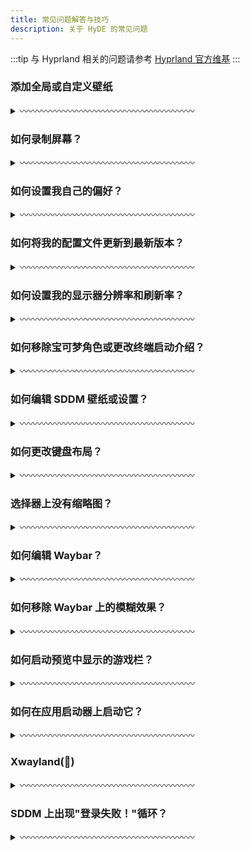 ```yaml
---
title: 常见问题解答与技巧
description: 关于 HyDE 的常见问题
---
```


:::tip
与 Hyprland 相关的问题请参考 [Hyprland 官方维基](https://wiki.hyprland.org)
:::

### 添加全局或自定义壁纸

<details>
<summary>〰️〰️〰️〰️〰️〰️〰️〰️〰️〰️〰️〰️〰️〰️〰️〰️〰️〰️〰️〰️</summary>

#### 全局壁纸

全局壁纸将在所有主题的选择器中显示。

在您的 `xdg_config/hyde/config.toml` 中添加以下内容：

```toml
[wallpaper]
custom_paths = [
    "$XDG_PICTURES_DIR",
    "/path/to/pretty/wallpapers",
] # 搜索壁纸的路径列表

```

#### 每个主题的自定义壁纸

##### 方法一：图形界面

使用 Dolphin 为主题选择壁纸

![图片](https://github.com/user-attachments/assets/a72458fc-da94-45e4-8dd4-dba48b910e82)

1. 选择图片
2. 右键点击并悬停在"设为壁纸"选项上
3. 选择目标主题

##### 方法二：命令行

自定义壁纸是按主题添加的。

1. 在 `~/.config/hyde/themes/主题名称/wallpapers/*` 中添加壁纸。
2. 然后运行 `hyde-shell reload`

---

---

</details>

### 如何录制屏幕？

<details>
<summary>〰️〰️〰️〰️〰️〰️〰️〰️〰️〰️〰️〰️〰️〰️〰️〰️〰️〰️〰️〰️</summary>

您可以使用以下基于 Wayland 的录制软件包进行屏幕录制。

`wl-screenrec`

`wf-recorder`

`kooha`

`obs`

</details>

### 如何设置我自己的偏好？

<details>
<summary>〰️〰️〰️〰️〰️〰️〰️〰️〰️〰️〰️〰️〰️〰️〰️〰️〰️〰️〰️〰️</summary>

您可以在 `xdg_config/hypr/userprefs.conf` 中设置您的 Hyprland 偏好。即使在更新仓库时，这些设置也会被保留。

查看 `配置` > `Hyprland` 部分了解我们如何组织 Hyprland 配置。

</details>

### 如何将我的配置文件更新到最新版本？

<details>
<summary>〰️〰️〰️〰️〰️〰️〰️〰️〰️〰️〰️〰️〰️〰️〰️〰️〰️〰️〰️〰️</summary>

```sh
cd ~/HyDE/Scripts
git pull
./install.sh -r
```

查看 `资源` > `恢复配置` 了解其工作原理

</details>

### 如何设置我的显示器分辨率和刷新率？

<details>
<summary>〰️〰️〰️〰️〰️〰️〰️〰️〰️〰️〰️〰️〰️〰️〰️〰️〰️〰️〰️〰️</summary>

您可以在 `~/.config/hypr/monitors.conf` 中设置显示器分辨率和刷新率

`monitor = DP-1,2560x1440@144,0x0, 1` >> 其中 @ 设置刷新率

这是一个"如何使用 Hyprland"的问题，请始终查阅其维基，https://wiki.hyprland.org/Configuring/Monitors/

</details>

### 如何移除宝可梦角色或更改终端启动介绍？

<details>
<summary>〰️〰️〰️〰️〰️〰️〰️〰️〰️〰️〰️〰️〰️〰️〰️〰️〰️〰️〰️〰️</summary>

您需要编辑主目录中的 `.hyde.zshrc` 文件，位置在 `~/.hyde.zshrc`

1. 编辑 `~/.hyde.zshrc`
2. 在第 158 行的 pokego --no-title -r 1,3,6 前添加 #
3. 保存

</details>

### 如何编辑 SDDM 壁纸或设置？

<details>
<summary>〰️〰️〰️〰️〰️〰️〰️〰️〰️〰️〰️〰️〰️〰️〰️〰️〰️〰️〰️〰️</summary>

- 更改壁纸
  您需要手动在您想要用作登录屏幕的壁纸上运行脚本 `~/.config/hypr/sddmwall.sh`，您可以从主题中选择壁纸并确保它是当前的 swww 壁纸。
- 更改 SDDM 设置
  (颜色、背景、日期格式、字体)可以在 `/usr/share/sddm/themes/corners/theme.conf` 中配置

如果您想修改结构，那么您需要修改 /usr/share/sddm/themes/corners/components 中的 qml 文件

</details>

### 如何更改键盘布局？

<details>
<summary>〰️〰️〰️〰️〰️〰️〰️〰️〰️〰️〰️〰️〰️〰️〰️〰️〰️〰️〰️〰️</summary>

首先阅读这个：https://wiki.hyprland.org/Configuring/Variables/#input

在 HyDE 中，我们有 `~/.config/hypr/userprefs.conf`，在那里添加配置。

```
input {
  kb_layout = us,de
}
```

使用 `SUPER` + `K` 在布局之间切换。

</details>

### 选择器上没有缩略图？

<details>
<summary>〰️〰️〰️〰️〰️〰️〰️〰️〰️〰️〰️〰️〰️〰️〰️〰️〰️〰️〰️〰️</summary>

如果您的缩略图没有加载，尝试重建您的壁纸缓存。

`swwwallcache.sh`

</details>

### 如何编辑 Waybar？

<details>
<summary>〰️〰️〰️〰️〰️〰️〰️〰️〰️〰️〰️〰️〰️〰️〰️〰️〰️〰️〰️〰️</summary>

您可以在此文件中设置所需的模块 - `~/.config/waybar/config.ctl`

参考维基中的主题文档。[Waybar](https://github.com/Alexays/Waybar/wiki)

</details>

### 如何移除 Waybar 上的模糊效果？

<details>
<summary>〰️〰️〰️〰️〰️〰️〰️〰️〰️〰️〰️〰️〰️〰️〰️〰️〰️〰️〰️〰️</summary>

您可以通过在主题目录中注释掉每个 `theme.conf` 文件末尾的 blurls = waybar 行来移除 Waybar 上的模糊效果。
主题目录：`~/.config/hypr/themes/`

</details>

### 如何启动预览中显示的游戏栏？

<details>
<summary>〰️〰️〰️〰️〰️〰️〰️〰️〰️〰️〰️〰️〰️〰️〰️〰️〰️〰️〰️〰️</summary>

您需要安装 Steam 游戏或 Lutris 库，然后运行：

`~/.config/hypr/scripts/gamelauncher.sh <n>` # 其中 n 是样式 [1-4]

</details>

### 如何在应用启动器上启动它？

<details>
<summary>〰️〰️〰️〰️〰️〰️〰️〰️〰️〰️〰️〰️〰️〰️〰️〰️〰️〰️〰️〰️</summary>

使用这个方便的命令查找 .desktop 条目 find /usr/share/applications -name '\*code.desktop' 图片
您应该复制然后编辑每个应用程序的 .desktop 条目到 `~/.local/share/applications/`
找到 Exec = 部分然后添加标志
图片

> 📢 请记住，如果您想编辑或创建 .desktop 文件，最好将其放在 ~/.local/share/applications/ 中，以避免修改系统范围的文件。这确保您的更改是特定于用户的，不需要管理员权限

这里是关于如何处理 .desktop 条目的 [维基](https://wiki.archlinux.org/title/Desktop_entries)。

</details>

### Xwayland(👹)

<details>
<summary>〰️〰️〰️〰️〰️〰️〰️〰️〰️〰️〰️〰️〰️〰️〰️〰️〰️〰️〰️〰️</summary>

请前往 Hyprland 维基获取相关解释。

[XWayland](https://wiki.hyprland.org/Configuring/XWayland/)
请注意，如果应用程序不支持 Wayland，HyDE、Hyprland 和 Wayland 本身没有能力神奇地解决问题！不要将此报告为问题，尝试在 [讨论面板](https://github.com/HyDE-Project/Hyde-cli) 上提问以获取帮助。

已知问题

- rofi 配置中有一些缩放问题，因为它们是基于我的超宽 (21:9) 显示器创建的。
- 随机锁屏崩溃，参考 https://github.com/swaywm/sway/issues/7046
- Waybar 启动 rofi 会中断鼠标输入（添加 sleep 0.1 作为临时解决方案），参考 https://github.com/Alexays/Waybar/issues/1850
- Flatpak QT 应用不遵循系统主题

</details>

### SDDM 上出现"登录失败！"循环？

<details>
<summary>〰️〰️〰️〰️〰️〰️〰️〰️〰️〰️〰️〰️〰️〰️〰️〰️〰️〰️〰️〰️</summary>

如果您的用户（或登录名）包含大写字母或特殊字符，您需要编辑 SDDM 主题才能通过 SDDM 登录。

要做到这一点，请按照以下步骤操作：

1. 在 SDDM 屏幕时，使用 `Ctrl + Alt + F6`（或其他 F 键）打开一个 tty
2. 以有问题的账户登录
3. `nano usr/share/sddm/themes/[主题名称]/theme.conf`
4. 找到参数 `AllowBadUsername` 并将其设置为 true
5. 重启

如果在这些步骤后您仍然无法登录，您可以在同一文件中将 `AllowEmptyPassword` 设置为 true，重启，仍然输入您的密码登录，登录后您可以安全地将其设置回 false。

这里有一个关于此行为的 [GitHub 问题](https://github.com/HyDE-Project/HyDE/issues/404)。

</details>